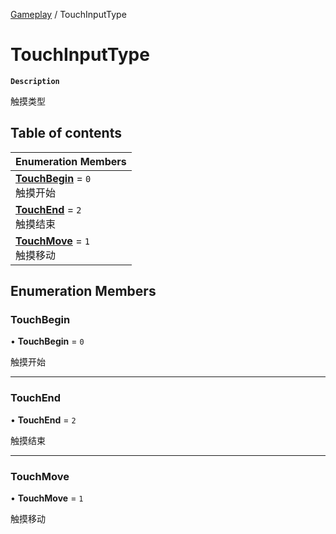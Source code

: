 [Gameplay](../modules/Gameplay.Gameplay.md) / TouchInputType

# TouchInputType <Badge type="tip" text="Enumeration" /> <Score text="TouchInputType" />

**`Description`**

触摸类型

## Table of contents

| Enumeration Members |
| :-----|
| **[TouchBegin](Gameplay.TouchInputType.md#touchbegin)** = ``0`` <br> 触摸开始|
| **[TouchEnd](Gameplay.TouchInputType.md#touchend)** = ``2`` <br> 触摸结束|
| **[TouchMove](Gameplay.TouchInputType.md#touchmove)** = ``1`` <br> 触摸移动|

## Enumeration Members

### TouchBegin <Score text="TouchBegin" /> 

• **TouchBegin** = ``0``

触摸开始

___

### TouchEnd <Score text="TouchEnd" /> 

• **TouchEnd** = ``2``

触摸结束

___

### TouchMove <Score text="TouchMove" /> 

• **TouchMove** = ``1``

触摸移动
